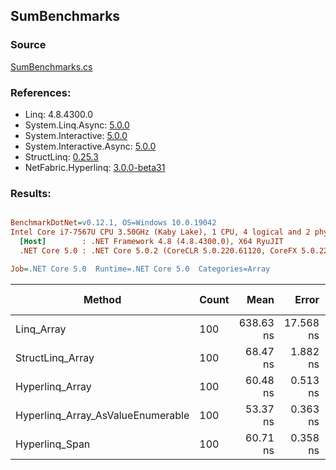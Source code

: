 ﻿## SumBenchmarks

### Source
[SumBenchmarks.cs](../NetFabric.Hyperlinq.Benchmarks/Benchmarks/SumBenchmarks.cs)

### References:
- Linq: 4.8.4300.0
- System.Linq.Async: [5.0.0](https://www.nuget.org/packages/System.Linq.Async/5.0.0)
- System.Interactive: [5.0.0](https://www.nuget.org/packages/System.Interactive/5.0.0)
- System.Interactive.Async: [5.0.0](https://www.nuget.org/packages/System.Interactive.Async/5.0.0)
- StructLinq: [0.25.3](https://www.nuget.org/packages/StructLinq/0.25.3)
- NetFabric.Hyperlinq: [3.0.0-beta31](https://www.nuget.org/packages/NetFabric.Hyperlinq/3.0.0-beta31)

### Results:
``` ini

BenchmarkDotNet=v0.12.1, OS=Windows 10.0.19042
Intel Core i7-7567U CPU 3.50GHz (Kaby Lake), 1 CPU, 4 logical and 2 physical cores
  [Host]        : .NET Framework 4.8 (4.8.4300.0), X64 RyuJIT
  .NET Core 5.0 : .NET Core 5.0.2 (CoreCLR 5.0.220.61120, CoreFX 5.0.220.61120), X64 RyuJIT

Job=.NET Core 5.0  Runtime=.NET Core 5.0  Categories=Array  

```
|                            Method | Count |      Mean |     Error |    StdDev |    Median | Ratio |  Gen 0 | Gen 1 | Gen 2 | Allocated |
|---------------------------------- |------ |----------:|----------:|----------:|----------:|------:|-------:|------:|------:|----------:|
|                        Linq_Array |   100 | 638.63 ns | 17.568 ns | 51.800 ns | 653.42 ns |  1.00 | 0.0153 |     - |     - |      32 B |
|                  StructLinq_Array |   100 |  68.47 ns |  1.882 ns |  5.549 ns |  68.56 ns |  0.11 |      - |     - |     - |         - |
|                   Hyperlinq_Array |   100 |  60.48 ns |  0.513 ns |  0.429 ns |  60.47 ns |  0.10 |      - |     - |     - |         - |
| Hyperlinq_Array_AsValueEnumerable |   100 |  53.37 ns |  0.363 ns |  0.322 ns |  53.28 ns |  0.08 |      - |     - |     - |         - |
|                    Hyperlinq_Span |   100 |  60.71 ns |  0.358 ns |  0.317 ns |  60.63 ns |  0.10 |      - |     - |     - |         - |
